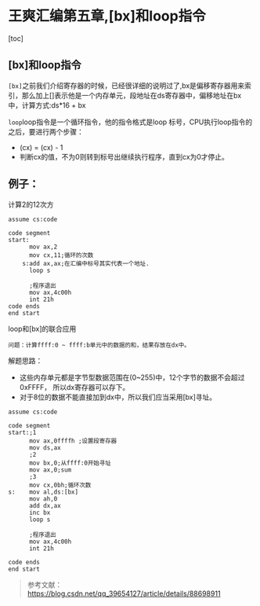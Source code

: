 # 王爽汇编第五章,[bx]和loop指令

[toc]

## [bx]和loop指令

`[bx]`之前我们介绍寄存器的时候，已经很详细的说明过了,bx是偏移寄存器用来索引，那么加上[]表示他是一个内存单元，段地址在ds寄存器中，偏移地址在bx中，计算方式:ds*16 + bx

`loop`loop指令是一个循环指令，他的指令格式是loop 标号，CPU执行loop指令的之后，要进行两个步骤：

- (cx) = (cx) - 1
- 判断cx的值，不为0则转到标号出继续执行程序，直到cx为0才停止。

## 例子：

计算2的12次方

```assembly
assume cs:code

code segment
start:
	  mov ax,2
	  mov cx,11;循环的次数
	s:add ax,ax;在汇编中标号其实代表一个地址.
	  loop s
	  
	  ;程序退出
	  mov ax,4c00h
	  int 21h
code ends
end start
```

loop和[bx]的联合应用

```
问题：计算ffff:0 ~ ffff:b单元中的数据的和，结果存放在dx中。
```

解题思路：

- 这些内存单元都是字节型数据范围在(0~255)中，12个字节的数据不会超过0xFFFF， 所以dx寄存器可以存下。
- 对于8位的数据不能直接加到dx中，所以我们应当采用[bx]寻址。

```assembly
assume cs:code

code segment
start:;1
	  mov ax,0ffffh ;设置段寄存器
	  mov ds,ax
	  ;2
	  mov bx,0;从ffff:0开始寻址
	  mov ax,0;sum
	  ;3
	  mov cx,0bh;循环次数
s:    mov al,ds:[bx]
      mov ah,0
      add dx,ax
      inc bx
      loop s
      
      ;程序退出
	  mov ax,4c00h
	  int 21h
	  
code ends
end start
```

> 参考文献：
> https://blog.csdn.net/qq_39654127/article/details/88698911
